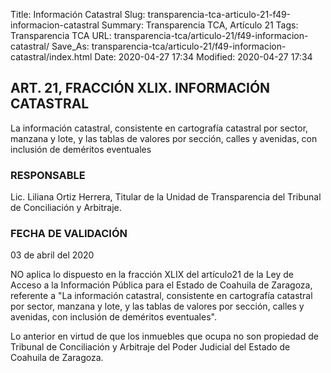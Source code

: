 Title: Información Catastral
Slug: transparencia-tca-articulo-21-f49-informacion-catastral
Summary: Transparencia TCA, Artículo 21
Tags: Transparencia TCA
URL: transparencia-tca/articulo-21/f49-informacion-catastral/
Save_As: transparencia-tca/articulo-21/f49-informacion-catastral/index.html
Date: 2020-04-27 17:34
Modified: 2020-04-27 17:34


## ART. 21, FRACCIÓN XLIX. INFORMACIÓN CATASTRAL

La información catastral, consistente en cartografía catastral por sector, manzana y lote, y las tablas de valores por sección, calles y avenidas, con inclusión de deméritos eventuales


### RESPONSABLE

Lic. Liliana Ortiz Herrera, Titular de la Unidad de Transparencia del Tribunal de Conciliación y Arbitraje.


### FECHA DE VALIDACIÓN

03 de abril del 2020


NO aplica lo dispuesto en la fracción XLIX del artículo21 de la Ley de Acceso a la Información Pública para el Estado de Coahuila de Zaragoza, referente a "La información catastral, consistente en cartografía catastral por sector, manzana y lote, y las tablas de valores por sección, calles y avenidas, con inclusión de deméritos eventuales".

Lo anterior en virtud de que los inmuebles que ocupa no son propiedad de Tribunal de Conciliación y Arbitraje del Poder Judicial del Estado de Coahuila de Zaragoza.




